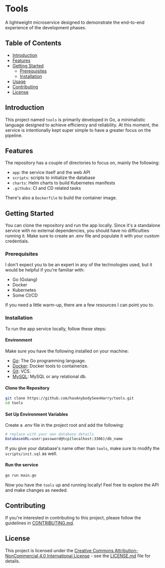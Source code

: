 # Tools

A lightweight microservice designed to demonstrate the end-to-end experience of the development phases.

## Table of Contents

- [Introduction](#introduction)
- [Features](#features)
- [Getting Started](#getting-started)
  - [Prerequisites](#prerequisites)
  - [Installation](#installation)
- [Usage](#usage)
- [Contributing](#contributing)
- [License](#license)

## Introduction

This project named `tools` is primarily developed in Go, a minimalistic language designed to achieve efficiency and reliability. At this moment, the service is intentionally kept super simple to have a greater focus on the pipeline.

## Features

The repository has a couple of directories to focus on, mainly the following:

- `app`: the service itself and the web API
- `scripts`: scripts to initialize the database
- `charts`: Helm charts to build Kubernetes manifests
- `.githubs`: CI and CD related tasks

There's also a `Dockerfile` to build the container image.

## Getting Started

You can clone the repository and run the app locally. Since it's a standalone service with no external dependencies, you should have no difficulties running it. Make sure to create an .env file and populate it with your custom credentials.

### Prerequisites

I don't expect you to be an expert in any of the technologies used, but it would be helpful if you're familiar with:

- Go (Golang)
- Docker
- Kubernetes
- Some CI/CD

If you need a little warm-up, there are a few resources I can point you to.

### Installation

To run the app service locally, follow these steps:

#### Environment

Make sure you have the following installed on your machine:

- [Go](https://golang.org/doc/install): The Go programming language.
- [Docker](https://www.docker.com/get-started): Docker tools to containerize.
- [Git](https://git-scm.com/book/en/v2/Getting-Started-Installing-Git): VCS.
- [MySQL](https://dev.mysql.com/downloads/mysql): MySQL or any relational db.

#### Clone the Repository

```bash
git clone https://github.com/hasAnybodySeenHarry/tools.git
cd tools
```

#### Set Up Environment Variables

Create a .env file in the project root and add the following:

```bash
# replace with your own database details
DatabaseURL=user:password@tcp(localhost:3306)/db_name
```
If you give your database's name other than `tools`, make sure to modify the ``scripts/init.sql`` as well.

#### Run the service

```bash
go run main.go
```
Now you have the `tools` up and running locally! Feel free to explore the API and make changes as needed.

## Contributing

If you're interested in contributing to this project, please follow the guidelines in [CONTRIBUTING.md](CONTRIBUTING.md).

## License

This project is licensed under the [Creative Commons Attribution-NonCommercial 4.0 International License](LICENSE.md) - see the [LICENSE.md](LICENSE.md) file for details.
